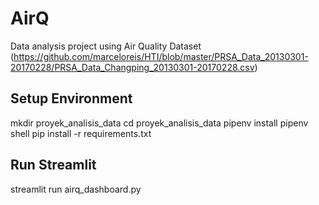 # AirQ
Data analysis project using Air Quality Dataset (https://github.com/marceloreis/HTI/blob/master/PRSA_Data_20130301-20170228/PRSA_Data_Changping_20130301-20170228.csv)

## Setup Environment
mkdir proyek_analisis_data
cd proyek_analisis_data
pipenv install
pipenv shell
pip install -r requirements.txt

## Run Streamlit
streamlit run airq_dashboard.py
